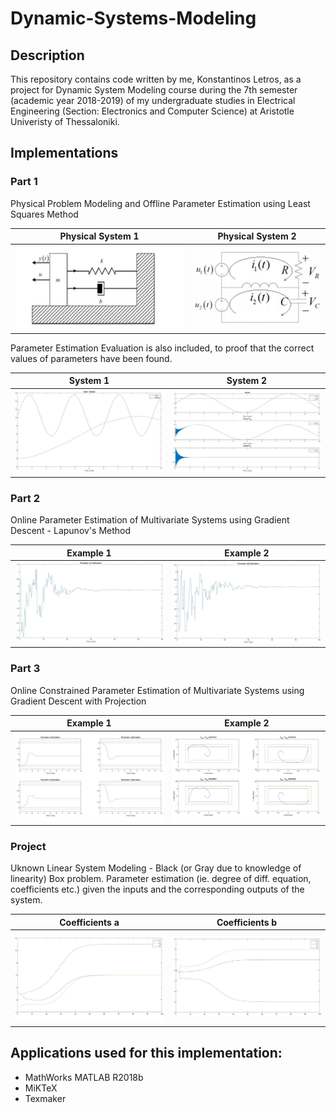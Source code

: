 # Dynamic-Systems-Modeling

## Description

This repository contains code written by me, Konstantinos Letros, as a project for Dynamic System Modeling course during the 7th semester (academic year 2018-2019) of my undergraduate studies in Electrical Engineering (Section: Electronics and Computer Science) at Aristotle Univeristy of Thessaloniki. 

## Implementations

### Part 1
 Physical Problem Modeling and Offline Parameter Estimation using Least Squares Method
 
 Physical System 1         |  Physical System 2
:-------------------------:|:-------------------------:
![](https://github.com/kosletr/Dynamic-Systems-Modeling/blob/master/Work%201/latex/sys1.jpg)  |  ![](https://github.com/kosletr/Dynamic-Systems-Modeling/blob/master/Work%201/latex/sys2_2.jpg)

Parameter Estimation Evaluation is also included, to proof that the correct values of parameters have been found.

   System 1                |          System  2
:-------------------------:|:-------------------------:
![](https://github.com/kosletr/Dynamic-Systems-Modeling/blob/master/Work%201/latex/sys1_inp_out.jpg)  |  ![](https://github.com/kosletr/Dynamic-Systems-Modeling/blob/master/Work%201/latex/sys2_inp_out.jpg)

### Part 2
 Online Parameter Estimation of Multivariate Systems using Gradient Descent - Lapunov's Method

   Example 1               |          Example  2
:-------------------------:|:-------------------------:
![](https://github.com/kosletr/Dynamic-Systems-Modeling/blob/master/Work%202/latex/a11_estim_3.jpg)  |  ![](https://github.com/kosletr/Dynamic-Systems-Modeling/blob/master/Work%202/latex/a22_estim_3.jpg)

 
### Part 3
 Online Constrained Parameter Estimation of Multivariate Systems using Gradient Descent with Projection

   Example 1               |          Example  2
:-------------------------:|:-------------------------:
![](https://github.com/kosletr/Dynamic-Systems-Modeling/blob/master/Work%203/latex/a_est_b1.jpg)  |  ![](https://github.com/kosletr/Dynamic-Systems-Modeling/blob/master/Work%203/latex/ab_est_b1.jpg)


### Project
Uknown Linear System Modeling - Black (or Gray due to knowledge of linearity) Box problem. Parameter estimation (ie. degree of diff. equation, coefficients etc.) given the inputs and the corresponding outputs of the system.

   Coefficients a          |        Coefficients b
:-------------------------:|:-------------------------:
![](https://github.com/kosletr/Dynamic-Systems-Modeling/blob/master/Project/latex/a_est_online.jpg)  |  ![](https://github.com/kosletr/Dynamic-Systems-Modeling/blob/master/Project/latex/b_est_online.jpg)



## Applications used for this implementation:
 - MathWorks MATLAB R2018b
 - MiKTeX
 - Texmaker
